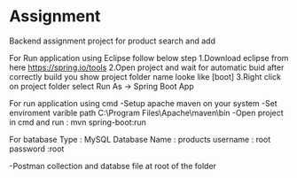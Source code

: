 # Assignment
Backend assignment project for product search and add

For Run application using Eclipse follow below step
1.Download eclipse from here https://spring.io/tools
2.Open project and wait for automatic buid after correctly build you show project folder name looke like [boot]
3.Right click on project folder select Run As -> Spring Boot App

For run application using cmd
-Setup apache maven on your system
-Set enviroment varible path C:\Program Files\Apache\maven\bin
-Open project in cmd and run : mvn spring-boot:run

For batabase
Type : MySQL
Database Name : products
username : root 
password :root

-Postman collection and databse file at root of the folder
